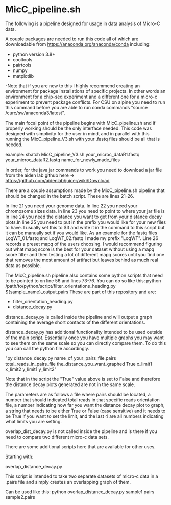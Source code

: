 # MicC_pipeline.sh
The following is a pipeline designed for usage in data analysis of Micro-C data. 

A couple packages are needed to run this code all of which are downloadable from https://anaconda.org/anaconda/conda including:
- python version 3.8+
- cooltools
- pairtools
- numpy
- matplotlib

-Note that if you are new to this I highly recommend creating an environment for package installations of specific projects. In other words an environment
for a chip-seq experiment and a different one for a micro-c experiment to prevent package conflicts. For CSU on alpine you need to run this command before
you are able to run conda commands "source /curc/sw/anaconda3/latest".

The main focal point of the pipeline begins with MicC_pipeline.sh and if properly working should be the only interface needed. 
This code was designed with simplicity for the user in mind, and in parallel with this running the MicC_pipeline_V3.sh with your .fastq files
should be all that is needed. 

example: sbatch MicC_pipeline_V3.sh your_microc_dataR1.fastq your_microc_dataR2.fastq name_for_newly_made_files

In order, for the java jar commands to work you need to download a jar file from the aiden lab github here -> https://github.com/aidenlab/juicer/wiki/Download 

There are a couple assumptions made by the MicC_pipeline.sh pipeline that should be changed in the batch script. These are lines 21-26. 

In line 21 you need your genome data. In line 22 you need your chromosome sizes data. In line 23 you need to point to where your jar file is In line 24 you need 
the distance you want to get from your distance decay plots.In line 25 you need to put in the prefix you would like for your new files to have. I usually set this 
to $3 and write it in the command to this script but it can be manually set if you would like. As an example for the fastq files LogWT_01.fastq and LogWT_02.fastq 
I made my prefix "LogWT". Line 26 records a preset mapq of the users choosing. I would recommend figuring out what mapq score is the best for your dataset 
without using a mapq score filter and then testing a lot of different mapq scores until you find one that removes the most amount of artifact but leaves behind as 
much real data as possible.

The MicC_pipeline.sh pipeline also contains some python scripts that need to be pointed to on line 56 and lines 73-76. You can do so like this:
python /path/to/python/script/filter_orientations_heading.py ${sample_name}_output.pairs
These are part of this repository and are:
- filter_orientation_heading.py
- distance_decay.py

distance_decay.py is called inside the pipeline and will output a graph containing the average short contacts of the different orientations.

distance_decay.py has additional functionality intended to be used outside of the main script. 
Essentially once you have multiple graphs you may want to see them on the same scale so you can directly compare them. 
To do this you can call the python file accordingly.

"py distance_decay.py name_of_your_pairs_file.pairs total_reads_in_pairs_file the_distance_you_want_graphed True x_limit1 x_limit2 y_limit1 y_limit2"

Note that in the script the "True" value above is set to False and therefore the distance decay plots generated are not in the same scale. 

The parameters are as follows a file where pairs should be located, a number that should indicated total reads in that specific reads orientation file, 
a number indicating how far you want the distance decay plot to graph, a string that needs to be either True or False (case sensitive) and it needs to 
be True if you want to set the limit, and the last 4 are all numbers indicating what limits you are setting. 

overlap_dist_decay.py is not called inside the pipeline and is there if you need to compare two different micro-c data sets. 

There are some additional scripts here that are available for other uses.

Starting with:

overlap_distance_decay.py

This script is intended to take two separate datasets of micro-c data in a .pairs file and simply creates an overlapping graph of them.

Can be used like this: python overlap_distance_decay.py sample1.pairs sample2.pairs
